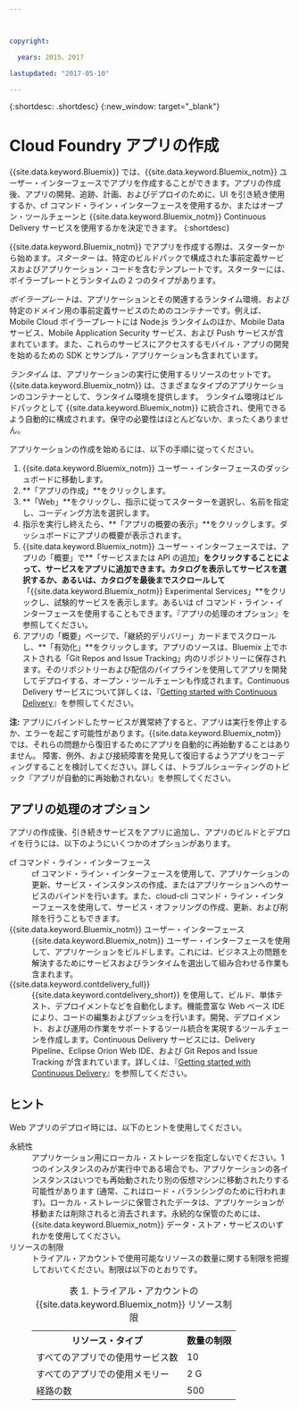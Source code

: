 ```yaml
---



copyright:

  years: 2015，2017

lastupdated: "2017-05-10"

---
```


{:shortdesc: .shortdesc}
{:new_window: target="_blank"}

# Cloud Foundry アプリの作成

{{site.data.keyword.Bluemix}} では、{{site.data.keyword.Bluemix_notm}} ユーザー・インターフェースでアプリを作成することができます。アプリの作成後、アプリの開発、追跡、計画、およびデプロイのために、UI を引き続き使用するか、cf コマンド・ライン・インターフェースを使用するか、またはオープン・ツールチェーンと {{site.data.keyword.Bluemix_notm}} Continuous Delivery サービスを使用するかを決定できます。
{:shortdesc}

{{site.data.keyword.Bluemix_notm}} でアプリを作成する際は、スターターから始めます。*スターター* は、特定のビルドパックで構成された事前定義サービスおよびアプリケーション・コードを含むテンプレートです。スターターには、ボイラープレートとランタイムの 2 つのタイプがあります。

*ボイラープレート*は、アプリケーションとその関連するランタイム環境、および特定のドメイン用の事前定義サービスのためのコンテナーです。例えば、Mobile Cloud ボイラープレートには Node.js ランタイムのほか、Mobile Data サービス、Mobile Application Security サービス、および Push サービスが含まれています。また、これらのサービスにアクセスするモバイル・アプリの開発を始めるための SDK とサンプル・アプリケーションも含まれています。

*ランタイム* は、アプリケーションの実行に使用するリソースのセットです。{{site.data.keyword.Bluemix_notm}} は、さまざまなタイプのアプリケーションのコンテナーとして、ランタイム環境を提供します。
ランタイム環境はビルドパックとして {{site.data.keyword.Bluemix_notm}} に統合され、使用できるよう自動的に構成されます。保守の必要性はほとんどないか、まったくありません。

アプリケーションの作成を始めるには、以下の手順に従ってください。
  1. {{site.data.keyword.Bluemix_notm}} ユーザー・インターフェースのダッシュボードに移動します。
  2. **「アプリの作成」**をクリックします。
  3. **「Web」**をクリックし、指示に従ってスターターを選択し、名前を指定し、コーディング方法を選択します。
  4. 指示を実行し終えたら、**「アプリの概要の表示」**をクリックします。ダッシュボードにアプリの概要が表示されます。
  5. {{site.data.keyword.Bluemix_notm}} ユーザー・インターフェースでは、アプリの「概要」で**「サービスまたは API の追加」**をクリックすることによって、サービスをアプリに追加できます。カタログを表示してサービスを選択するか、あるいは、カタログを最後までスクロールして**「{{site.data.keyword.Bluemix_notm}} Experimental Services」**をクリックし、試験的サービスを表示します。あるいは cf コマンド・ライン・インターフェースを使用することもできます。『アプリの処理のオプション』を参照してください。
  6. アプリの「概要」ページで、「継続的デリバリー」カードまでスクロールし、**「有効化」**をクリックします。アプリのソースは、Bluemix 上でホストされる「Git Repos and Issue Tracking」内のリポジトリーに保存されます。そのリポジトリーおよび配信のパイプラインを使用してアプリを開発してデプロイする、オープン・ツールチェーンも作成されます。Continuous Delivery サービスについて詳しくは、『<a href="https://console.ng.bluemix.net/docs/services/ContinuousDelivery/index.html#cd_getting_started">Getting started with Continuous Delivery</a>』を参照してください。

**注:** アプリにバインドしたサービスが異常終了すると、アプリは実行を停止するか、エラーを起こす可能性があります。{{site.data.keyword.Bluemix_notm}} では、それらの問題から復旧するためにアプリを自動的に再始動することはありません。
障害、例外、および接続障害を発見して復旧するようアプリをコーディングすることを検討してください。詳しくは、トラブルシューティングのトピック『アプリが自動的に再始動されない』を参照してください。

## アプリの処理のオプション

アプリの作成後、引き続きサービスをアプリに追加し、アプリのビルドとデプロイを行うには、以下のようにいくつかのオプションがあります。

<dl><dt>cf コマンド・ライン・インターフェース</dt>
<dd>cf コマンド・ライン・インターフェースを使用して、アプリケーションの更新、サービス・インスタンスの作成、またはアプリケーションへのサービスのバインドを行います。また、cloud-cli コマンド・ライン・インターフェースを使用して、サービス・オファリングの作成、更新、および削除を行うこともできます。</dd>
<dt>{{site.data.keyword.Bluemix_notm}} ユーザー・インターフェース</dt>
<dd>{{site.data.keyword.Bluemix_notm}} ユーザー・インターフェースを使用して、アプリケーションをビルドします。これには、ビジネス上の問題を解決するためにサービスおよびランタイムを選出して組み合わせる作業も含まれます。</dd>
<dt>{{site.data.keyword.contdelivery_full}}</dt>
<dd>{{site.data.keyword.contdelivery_short}} を使用して、ビルド、単体テスト、デプロイメントなどを自動化します。機能豊富な Web ベース IDE により、コードの編集およびプッシュを行います。開発、デプロイメント、および運用の作業をサポートするツール統合を実現するツールチェーンを作成します。Continuous Delivery サービスには、Delivery Pipeline、Eclipse Orion Web IDE、および Git Repos and Issue Tracking が含まれています。詳しくは、『<a href="https://console.ng.bluemix.net/docs/services/ContinuousDelivery/index.html#cd_getting_started">Getting started with Continuous Delivery</a>』を参照してください。
</dd>
</dl>

## ヒント

Web アプリのデプロイ時には、以下のヒントを使用してください。

<dl><dt>永続性</dt>
<dd>アプリケーション用にローカル・ストレージを指定しないでください。1 つのインスタンスのみが実行中である場合でも、アプリケーションの各インスタンスはいつでも再始動されたり別の仮想マシンに移動されたりする可能性があります (通常、これはロード・バランシングのために行われます)。ローカル・ストレージに保管されたデータは、アプリケーションが移動または削除されると消去されます。永続的な保管のためには、{{site.data.keyword.Bluemix_notm}} データ・ストア・サービスのいずれかを使用してください。</dd>
<dt>リソースの制限</dt>
<dd>トライアル・アカウントで使用可能なリソースの数量に関する制限を把握しておいてください。制限は以下のとおりです。
<table style="width:100%">
<caption>表 1. トライアル・アカウントの {{site.data.keyword.Bluemix_notm}} リソース制限</caption>
  <th>リソース・タイプ</th>	<th>数量の制限</th>
<tr><td>すべてのアプリでの使用サービス数</td> <td>10</td>
<tr><td>すべてのアプリでの使用メモリー</td> <td>	2 G</td>
<tr><td>経路の数</td> <td>500</td>
</table>
</dd></dl>
